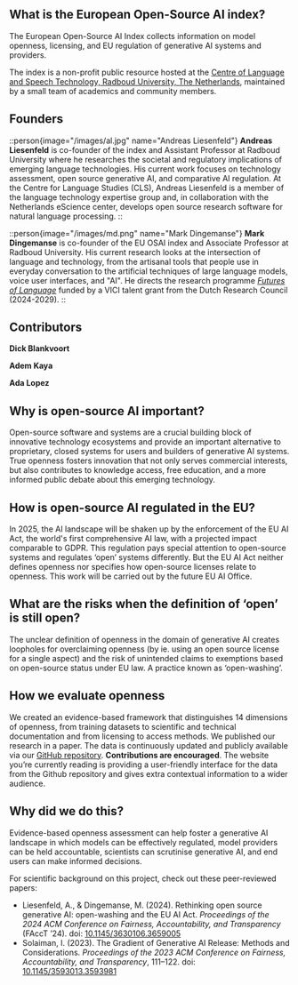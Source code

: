 ## What is the European Open-Source AI index?
The European Open-Source AI Index collects information on model openness, licensing, and EU regulation of generative AI systems and providers.

The index is a non-profit public resource hosted at the [Centre of Language and Speech Technology, Radboud University, The Netherlands](https://www.ru.nl/en/cls/clst), maintained by a small team of academics and community members.

## Founders

::person{image="/images/al.jpg" name="Andreas Liesenfeld"}
__Andreas Liesenfeld__ is co-founder of the index and Assistant Professor at Radboud University where he researches the societal and regulatory implications of emerging language technologies. His current work focuses on technology assessment, open source generative AI, and comparative AI regulation. At the Centre for Language Studies (CLS), Andreas Liesenfeld is a member of the language technology expertise group and, in collaboration with the Netherlands eScience center, develops open source research software for natural language processing.
::

::person{image="/images/md.png" name="Mark Dingemanse"}
__Mark Dingemanse__ is co-founder of the EU OSAI index and Associate Professor at Radboud University. His current research looks at the intersection of language and technology, from the artisanal tools that people use in everyday conversation to the artificial techniques of large language models, voice user interfaces, and "AI". He directs the research programme _[Futures of Language](https://markdingemanse.net/futures "Futures of Language")_ funded by a VICI talent grant from the Dutch Research Council (2024-2029). 
::

## Contributors

__Dick Blankvoort__

__Adem Kaya__

__Ada Lopez__

## Why is open-source AI important?
Open-source software and systems are a crucial building block of innovative technology ecosystems and provide an important alternative to proprietary, closed systems for users and builders of generative AI systems. True openness fosters innovation that not only serves commercial interests, but also contributes to knowledge access, free education, and a more informed public debate about this emerging technology.

## How is open-source AI regulated in the EU?
In 2025, the AI landscape will be shaken up by the enforcement of the EU AI Act, the world's first comprehensive AI law, with a projected impact comparable to GDPR. This regulation pays special attention to open-source systems and regulates ‘open’ systems differently. But the EU AI Act neither defines openness nor specifies how open-source licenses relate to openness. This work will be carried out by the future EU AI Office.

## What are the risks when the definition of ‘open’ is still open?
The unclear definition of openness in the domain of generative AI creates loopholes for overclaiming openness (by ie. using an open source license for a single aspect) and the risk of unintended claims to exemptions based on open-source status under EU law. A practice known as ‘open-washing’.

## How we evaluate openness
We created an evidence-based framework that distinguishes 14 dimensions of openness, from training datasets to scientific and technical documentation and from licensing to access methods. We published our research in a paper. The data is continuously updated and publicly available via our [GitHub repository](https://github.com/Language-Technology-Assessment/main-database). **Contributions are encouraged**. The website you’re currently reading is providing a user-friendly interface for the data from the Github repository and gives extra contextual information to a wider audience.

## Why did we do this?
Evidence-based openness assessment can help foster a generative AI landscape in which models can be effectively regulated, model providers can be held accountable, scientists can scrutinise generative AI, and end users can make informed decisions.

For scientific background on this project, check out these peer-reviewed papers:

- Liesenfeld, A., & Dingemanse, M. (2024). Rethinking open source generative AI: open-washing and the EU AI Act. _Proceedings of the 2024 ACM Conference on Fairness, Accountability, and Transparency_ (FAccT ’24). doi: [10.1145/3630106.3659005](https://dl.acm.org/doi/10.1145/3630106.3659005) 
- Solaiman, I. (2023). The Gradient of Generative AI Release: Methods and Considerations. _Proceedings of the 2023 ACM Conference on Fairness, Accountability, and Transparency_, 111–122. doi: [10.1145/3593013.3593981](https://doi.org/10.1145/3593013.3593981)
